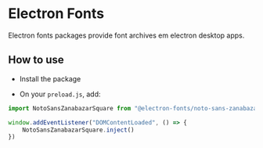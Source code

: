 # Electron Fonts

Electron fonts packages provide font archives em electron desktop apps.

## How to use

* Install the package

* On your `preload.js`, add:

```ts
import NotoSansZanabazarSquare from "@electron-fonts/noto-sans-zanabazar-square"

window.addEventListener("DOMContentLoaded", () => {
    NotoSansZanabazarSquare.inject()
})
```
